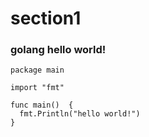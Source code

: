 # section1

### golang hello world!

```
package main

import "fmt"

func main()  {
  fmt.Println("hello world!")
}
```
